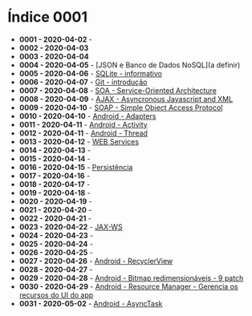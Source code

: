 # Índice 0001

- **0001 - 2020-04-02** - 
- **0002 - 2020-04-03**
- **0003 - 2020-04-04**
- **0004 - 2020-04-05** - [JSON e Banco de Dados NoSQL](a definir)
- **0005 - 2020-04-06** - [SQLite - informativo](https://github.com/shnonomura/diarioProgramacao/blob/master/SQLite/2020-04-06%20-%20SQLite.ipynb)
- **0006 - 2020-04-07** - [Git - introdução](https://github.com/shnonomura/diarioProgramacao/blob/master/Git/2020-04-07%20-%20Git_intro.md)
- **0007 - 2020-04-08** - [SOA - Service-Oriented Architecture](https://github.com/shnonomura/diarioProgramacao/blob/master/SOA/2020-04-08%20-%20soa_intro.md)
- **0008 - 2020-04-09** - [AJAX - Asyncronous Javascript and XML](https://github.com/shnonomura/diarioProgramacao/blob/master/AJAX/2020-04-09%20-%20ajax.ypynb)
- **0009 - 2020-04-10** - [SOAP - Simple Object Access Protocol](https://github.com/shnonomura/diarioProgramacao/blob/master/SOAP/2020-04-10%20-%20soap.md)
- **0010 - 2020-04-10** - [Android - Adapters](https://github.com/shnonomura/diarioProgramacao/blob/master/Android/2020-04-10%20-%20adapters.md)
- **0011 - 2020-04-11** - [Android - Activity](https://github.com/shnonomura/diarioProgramacao/blob/master/Android/2020-04-12%20-%20activity.md)
- **0012 - 2020-04-11** - [Android - Thread](https://github.com/shnonomura/diarioProgramacao/blob/master/Android/2020-04-11%20-%20thread.md)
- **0013 - 2020-04-12** - [WEB Services](https://github.com/shnonomura/diarioProgramacao/blob/master/Web%20Service/2020-04-12%20-%20web%20services.md)
- **0014 - 2020-04-13** - 
- **0015 - 2020-04-14** -
- **0016 - 2020-04-15** - [Persistência](https://github.com/shnonomura/diarioProgramacao/blob/master/Dados/2020-04-15%20-%20persistencia%20de%20dados.md)
- **0017 - 2020-04-16** -
- **0018 - 2020-04-17** -
- **0019 - 2020-04-18** -
- **0020 - 2020-04-19** -
- **0021 - 2020-04-20** -
- **0022 - 2020-04-21** -
- **0023 - 2020-04-22** - [JAX-WS](https://github.com/shnonomura/diarioProgramacao/blob/master/Java/jax-ws.md)
- **0024 - 2020-04-23** -
- **0025 - 2020-04-24** -
- **0026 - 2020-04-25** -
- **0027 - 2020-04-26** - [Android - RecyclerView](https://github.com/shnonomura/diarioProgramacao/blob/master/Android/recyclerView.md)
- **0028 - 2020-04-27** -
- **0029 - 2020-04-28** - [Android - Bitmap redimensionáveis - 9 patch](https://github.com/shnonomura/diarioProgramacao/blob/master/Android/bitmaps%20redimensionaveis-9%20patch.md)
- **0030 - 2020-04-29** - [Android - Resource Manager - Gerencia os recursos do UI do app](https://github.com/shnonomura/diarioProgramacao/blob/master/Android/resource_manager.md)
- **0031 - 2020-05-02** - [Android - AsyncTask](https://github.com/shnonomura/diarioProgramacao/blob/master/Android/asynctask.md)
